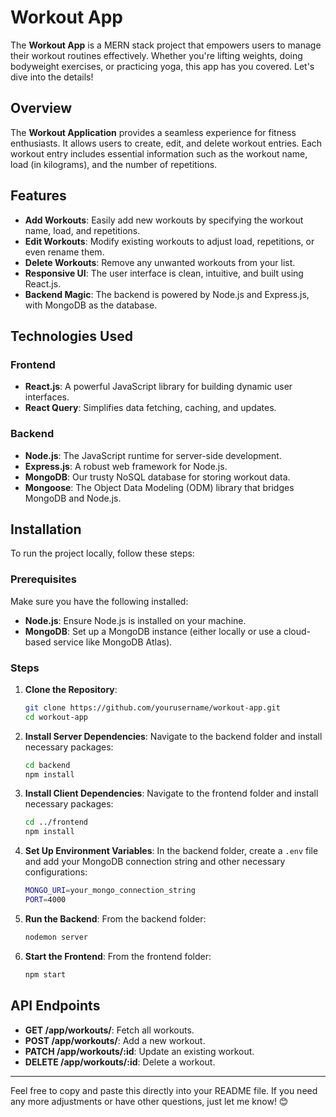 # Workout App

The **Workout App** is a MERN stack project that empowers users to manage their workout routines effectively. Whether you're lifting weights, doing bodyweight exercises, or practicing yoga, this app has you covered. Let's dive into the details!

## Overview

The **Workout Application** provides a seamless experience for fitness enthusiasts. It allows users to create, edit, and delete workout entries. Each workout entry includes essential information such as the workout name, load (in kilograms), and the number of repetitions.

## Features

- **Add Workouts**: Easily add new workouts by specifying the workout name, load, and repetitions.
- **Edit Workouts**: Modify existing workouts to adjust load, repetitions, or even rename them.
- **Delete Workouts**: Remove any unwanted workouts from your list.
- **Responsive UI**: The user interface is clean, intuitive, and built using React.js.
- **Backend Magic**: The backend is powered by Node.js and Express.js, with MongoDB as the database.

## Technologies Used

### Frontend

- **React.js**: A powerful JavaScript library for building dynamic user interfaces.
- **React Query**: Simplifies data fetching, caching, and updates.

### Backend

- **Node.js**: The JavaScript runtime for server-side development.
- **Express.js**: A robust web framework for Node.js.
- **MongoDB**: Our trusty NoSQL database for storing workout data.
- **Mongoose**: The Object Data Modeling (ODM) library that bridges MongoDB and Node.js.

## Installation

To run the project locally, follow these steps:

### Prerequisites

Make sure you have the following installed:

- **Node.js**: Ensure Node.js is installed on your machine.
- **MongoDB**: Set up a MongoDB instance (either locally or use a cloud-based service like MongoDB Atlas).

### Steps

1. **Clone the Repository**:
   ```bash
   git clone https://github.com/yourusername/workout-app.git
   cd workout-app
   ```

2. **Install Server Dependencies**:
   Navigate to the backend folder and install necessary packages:
   ```bash
   cd backend
   npm install
   ```

3. **Install Client Dependencies**:
   Navigate to the frontend folder and install necessary packages:
   ```bash
   cd ../frontend
   npm install
   ```

4. **Set Up Environment Variables**:
   In the backend folder, create a `.env` file and add your MongoDB connection string and other necessary configurations:
   ```bash
   MONGO_URI=your_mongo_connection_string
   PORT=4000
   ```

5. **Run the Backend**:
   From the backend folder:
   ```bash
   nodemon server
   ```

6. **Start the Frontend**:
   From the frontend folder:
   ```bash
   npm start
   ```

## API Endpoints

- **GET /app/workouts/**: Fetch all workouts.
- **POST /app/workouts/**: Add a new workout.
- **PATCH /app/workouts/:id**: Update an existing workout.
- **DELETE /app/workouts/:id**: Delete a workout.

---

Feel free to copy and paste this directly into your README file. If you need any more adjustments or have other questions, just let me know! 😊

